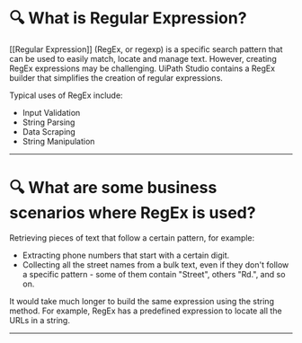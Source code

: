 # 🔍 What is Regular Expression?
[[Regular Expression]] (RegEx, or regexp) is a specific search pattern that can be used to easily match, locate and manage text. However, creating RegEx expressions may be challenging. UiPath Studio contains a RegEx builder that simplifies the creation of regular expressions.

Typical uses of RegEx include:

- Input Validation
- String Parsing
- Data Scraping
- String Manipulation
 
---
# 🔍 What are some business scenarios where RegEx is used?
Retrieving pieces of text that follow a certain pattern, for example:

- Extracting phone numbers that start with a certain digit.
- Collecting all the street names from a bulk text, even if they don't follow a specific pattern - some of them contain "Street", others "Rd.", and so on.

It would take much longer to build the same expression using the string method. For example, RegEx has a predefined expression to locate all the URLs in a string.

---